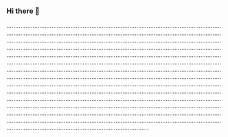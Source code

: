 ### Hi there 👋

..........................................................................................................................................................................................................................................................................................................................................................................................................................................................................................................................................................................................................................................................................................................................................................................................................................................................................................................................................................................................................................................................................................................................................................................................................................................................................................................................................................................................................................................................................................................................................................................................................................................................................................................................................................................................................................................................................................